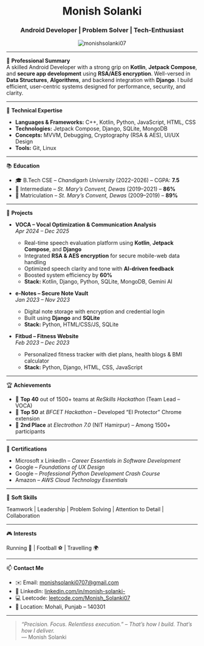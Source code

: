 <h1 align="center">Monish Solanki</h1>
<h3 align="center">Android Developer | Problem Solver | Tech-Enthusiast</h3>

<p align="center">
  <img src="https://komarev.com/ghpvc/?username=monishsolanki07&label=Profile%20views&color=0e75b6&style=flat" alt="monishsolanki07" />
</p>

---

🎯 **Professional Summary**  
A skilled Android Developer with a strong grip on **Kotlin**, **Jetpack Compose**, and **secure app development** using **RSA/AES encryption**. Well-versed in **Data Structures**, **Algorithms**, and backend integration with **Django**. I build efficient, user-centric systems designed for performance, security, and clarity.

---

🧠 **Technical Expertise**

- **Languages & Frameworks:** C++, Kotlin, Python, JavaScript, HTML, CSS  
- **Technologies:** Jetpack Compose, Django, SQLite, MongoDB  
- **Concepts:** MVVM, Debugging, Cryptography (RSA & AES), UI/UX Design  
- **Tools:** Git, Linux

---

📚 **Education**

- 🎓 B.Tech CSE – *Chandigarh University* (2022–2026) – CGPA: **7.5**  
- 📘 Intermediate – *St. Mary’s Convent, Dewas* (2019–2021) – **86%**  
- 📗 Matriculation – *St. Mary’s Convent, Dewas* (2009–2019) – **89%**

---

🚀 **Projects**

- **VOCA – Vocal Optimization & Communication Analysis**  
  *Apr 2024 – Dec 2025*  
  - Real-time speech evaluation platform using **Kotlin**, **Jetpack Compose**, and **Django**  
  - Integrated **RSA & AES encryption** for secure mobile-web data handling  
  - Optimized speech clarity and tone with **AI-driven feedback**  
  - Boosted system efficiency by **60%**  
  - **Stack:** Kotlin, Django, Python, SQLite, MongoDB, Gemini AI

- **e-Notes – Secure Note Vault**  
  *Jan 2023 – Nov 2023*  
  - Digital note storage with encryption and credential login  
  - Built using **Django** and **SQLite**  
  - **Stack:** Python, HTML/CSS/JS, SQLite

- **Fitbud – Fitness Website**  
  *Feb 2023 – Dec 2023*  
  - Personalized fitness tracker with diet plans, health blogs & BMI calculator  
  - **Stack:** Python, Django, HTML, CSS, JavaScript

---

🏆 **Achievements**

- 🥇 **Top 40** out of 1500+ teams at *ReSkills Hackathon* (Team Lead – VOCA)  
- 🔐 **Top 50** at *BFCET Hackathon* – Developed “El Protector” Chrome extension  
- 🥈 **2nd Place** at *Electrothon 7.0* (NIT Hamirpur) – Among 1500+ participants

---

📜 **Certifications**

- Microsoft x LinkedIn – *Career Essentials in Software Development*  
- Google – *Foundations of UX Design*  
- Google – *Professional Python Development Crash Course*  
- Amazon – *AWS Cloud Technology Essentials*

---

🧩 **Soft Skills**

Teamwork | Leadership | Problem Solving | Attention to Detail | Collaboration

---

🎮 **Interests**

Running 🏃 | Football ⚽ | Travelling 🌍

---

📫 **Contact Me**

- ✉️ Email: [monishsolanki0707@gmail.com](mailto:monishsolanki0707@gmail.com)  
- 🔗 LinkedIn: [linkedin.com/in/monish-solanki-](https://www.linkedin.com/in/monish-solanki-/)  
- 💻 Leetcode: [leetcode.com/Monish_Solanki07](https://leetcode.com/Monish_Solanki07/)  
- 📍 Location: Mohali, Punjab – 140301

---

> *“Precision. Focus. Relentless execution.” – That’s how I build. That’s how I deliver.*  
> — Monish Solanki
